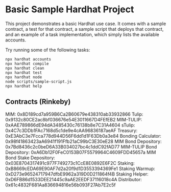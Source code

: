 # Basic Sample Hardhat Project

This project demonstrates a basic Hardhat use case. It comes with a sample contract, a test for that contract, a sample script that deploys that contract, and an example of a task implementation, which simply lists the available accounts.

Try running some of the following tasks:

```shell
npx hardhat accounts
npx hardhat compile
npx hardhat clean
npx hardhat test
npx hardhat node
node scripts/sample-script.js
npx hardhat help
```

## Contracts (Rinkeby)

MIM: 0x8D189cd7a959B6Ca2B60679e438310ab33932866
Tulip: 0x9132c80CE2ac8bf036676e54E3011667D4FEfEB2
MIM-TULIP: 0xAAE789866dE94dA3485430c76138b8e7C31A4604
sTulip: 0x4C7c3DDb1FAc7168d5c1de9e4cAA96836187aeAF
Treasury: 0xE3AbC3e7Fcca778d944D56F6dd1d1F63Db0a3e84
Bonding Calculator: 0x98f41863423aA6941f191Ffb21aC99bC3E30eE28
MIM Bond Depository: 0x7Bd8436c2c0beD6A33B034027bc4c1ddC92fAD77
MIM-TULIP Bond Depository: 0xA6Db12F0FeC0153B07F5579964C4609FDD45657a
MIM Bond Stake Depository: 0x03E8704317491c977F749273c1CcE8E0892E6F2C
Staking: 0xB8669cEDA69E90AF7d2a20f9d1D3553394369Fe1
Staking Warmup: 0xD273e96524717947dfbE9962a319D0D211864f4B
Staking Helper: 0xD6FB86d1533DEE21445c9aAE2EEDF37116018c4A
Distributor: 0x61c4832F681Aa836694816e56b093F27Ab7E2c5f
